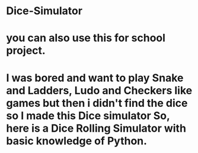 # Dice-Simulator
# you can also use this for school project.
# I was bored and want to play Snake and Ladders, Ludo and Checkers like games but then i didn't find the dice so I made this Dice simulator So, here is a Dice Rolling Simulator with basic knowledge of Python.
